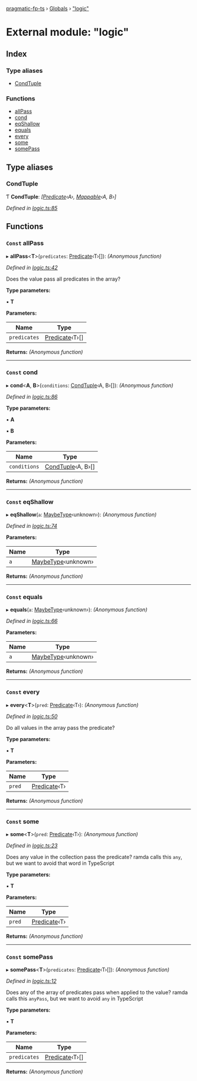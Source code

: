 [pragmatic-fp-ts](../README.md) › [Globals](../globals.md) › ["logic"](_logic_.md)

# External module: "logic"

## Index

### Type aliases

* [CondTuple](_logic_.md#condtuple)

### Functions

* [allPass](_logic_.md#const-allpass)
* [cond](_logic_.md#const-cond)
* [eqShallow](_logic_.md#const-eqshallow)
* [equals](_logic_.md#const-equals)
* [every](_logic_.md#const-every)
* [some](_logic_.md#const-some)
* [somePass](_logic_.md#const-somepass)

## Type aliases

###  CondTuple

Ƭ **CondTuple**: *[[Predicate](_types_.md#predicate)‹A›, [Mappable](_types_.md#mappable)‹A, B›]*

*Defined in [logic.ts:85](https://github.com/hermann-p/pragmatic-fp-ts/blob/7d47b68/src/logic.ts#L85)*

## Functions

### `Const` allPass

▸ **allPass**<**T**>(`predicates`: [Predicate](_types_.md#predicate)‹T›[]): *(Anonymous function)*

*Defined in [logic.ts:42](https://github.com/hermann-p/pragmatic-fp-ts/blob/7d47b68/src/logic.ts#L42)*

Does the value pass all predicates in the array?

**Type parameters:**

▪ **T**

**Parameters:**

Name | Type |
------ | ------ |
`predicates` | [Predicate](_types_.md#predicate)‹T›[] |

**Returns:** *(Anonymous function)*

___

### `Const` cond

▸ **cond**<**A**, **B**>(`conditions`: [CondTuple](_logic_.md#condtuple)‹A, B›[]): *(Anonymous function)*

*Defined in [logic.ts:86](https://github.com/hermann-p/pragmatic-fp-ts/blob/7d47b68/src/logic.ts#L86)*

**Type parameters:**

▪ **A**

▪ **B**

**Parameters:**

Name | Type |
------ | ------ |
`conditions` | [CondTuple](_logic_.md#condtuple)‹A, B›[] |

**Returns:** *(Anonymous function)*

___

### `Const` eqShallow

▸ **eqShallow**(`a`: [MaybeType](_types_.md#maybetype)‹unknown›): *(Anonymous function)*

*Defined in [logic.ts:74](https://github.com/hermann-p/pragmatic-fp-ts/blob/7d47b68/src/logic.ts#L74)*

**Parameters:**

Name | Type |
------ | ------ |
`a` | [MaybeType](_types_.md#maybetype)‹unknown› |

**Returns:** *(Anonymous function)*

___

### `Const` equals

▸ **equals**(`a`: [MaybeType](_types_.md#maybetype)‹unknown›): *(Anonymous function)*

*Defined in [logic.ts:66](https://github.com/hermann-p/pragmatic-fp-ts/blob/7d47b68/src/logic.ts#L66)*

**Parameters:**

Name | Type |
------ | ------ |
`a` | [MaybeType](_types_.md#maybetype)‹unknown› |

**Returns:** *(Anonymous function)*

___

### `Const` every

▸ **every**<**T**>(`pred`: [Predicate](_types_.md#predicate)‹T›): *(Anonymous function)*

*Defined in [logic.ts:50](https://github.com/hermann-p/pragmatic-fp-ts/blob/7d47b68/src/logic.ts#L50)*

Do all values in the array pass the predicate?

**Type parameters:**

▪ **T**

**Parameters:**

Name | Type |
------ | ------ |
`pred` | [Predicate](_types_.md#predicate)‹T› |

**Returns:** *(Anonymous function)*

___

### `Const` some

▸ **some**<**T**>(`pred`: [Predicate](_types_.md#predicate)‹T›): *(Anonymous function)*

*Defined in [logic.ts:23](https://github.com/hermann-p/pragmatic-fp-ts/blob/7d47b68/src/logic.ts#L23)*

Does any value in the collection pass the predicate?
ramda calls this `any`, but we want to avoid that word in TypeScript

**Type parameters:**

▪ **T**

**Parameters:**

Name | Type |
------ | ------ |
`pred` | [Predicate](_types_.md#predicate)‹T› |

**Returns:** *(Anonymous function)*

___

### `Const` somePass

▸ **somePass**<**T**>(`predicates`: [Predicate](_types_.md#predicate)‹T›[]): *(Anonymous function)*

*Defined in [logic.ts:12](https://github.com/hermann-p/pragmatic-fp-ts/blob/7d47b68/src/logic.ts#L12)*

Does any of the array of predicates pass when applied to the value?
ramda calls this `anyPass`, but we want to avoid `any` in TypeScript

**Type parameters:**

▪ **T**

**Parameters:**

Name | Type |
------ | ------ |
`predicates` | [Predicate](_types_.md#predicate)‹T›[] |

**Returns:** *(Anonymous function)*

